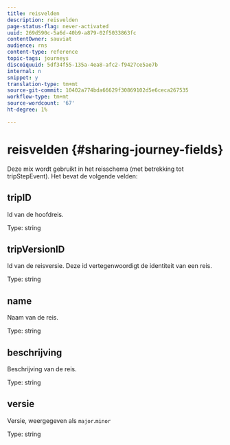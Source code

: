 ```yaml
---
title: reisvelden
description: reisvelden
page-status-flag: never-activated
uuid: 269d590c-5a6d-40b9-a879-02f5033863fc
contentOwner: sauviat
audience: rns
content-type: reference
topic-tags: journeys
discoiquuid: 5df34f55-135a-4ea8-afc2-f9427ce5ae7b
internal: n
snippet: y
translation-type: tm+mt
source-git-commit: 10402a774bda66629f30869102d5e6ceca267535
workflow-type: tm+mt
source-wordcount: '67'
ht-degree: 1%

---
```



# reisvelden {#sharing-journey-fields}

Deze mix wordt gebruikt in het reisschema (met betrekking tot tripStepEvent). Het bevat de volgende velden:

## tripID

Id van de hoofdreis.

Type: string

## tripVersionID

Id van de reisversie. Deze id vertegenwoordigt de identiteit van een reis.

Type: string

## name

Naam van de reis.

Type: string

## beschrijving

Beschrijving van de reis.

Type: string

## versie

Versie, weergegeven als `major`.`minor`

Type: string
